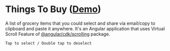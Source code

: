 # Things To Buy ([Demo](https://chrisjdj.github.io/things-to-buy/))

A list of grocery items that you could select and share via email/copy to clipboard and paste it anywhere. It's an Angular application that uses Virtual Scroll Feature of  [@angular/cdk/scrolling](https://material.angular.io/cdk/scrolling) package.  


`Tap to select / Double tap to deselect`
